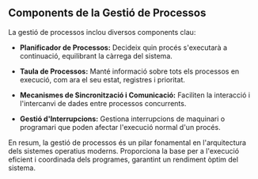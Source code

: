 ## Components de la Gestió de Processos

La gestió de processos inclou diversos components clau:

- **Planificador de Processos:** Decideix quin procés s'executarà a continuació, equilibrant la càrrega del sistema.

- **Taula de Processos:** Manté informació sobre tots els processos en execució, com ara el seu estat, registres i prioritat.

- **Mecanismes de Sincronització i Comunicació:** Faciliten la interacció i l'intercanvi de dades entre processos concurrents.

- **Gestió d'Interrupcions:** Gestiona interrupcions de maquinari o programari que poden afectar l'execució normal d'un procés.

En resum, la gestió de processos és un pilar fonamental en l'arquitectura dels sistemes operatius moderns. Proporciona la base per a l'execució eficient i coordinada dels programes, garantint un rendiment òptim del sistema.